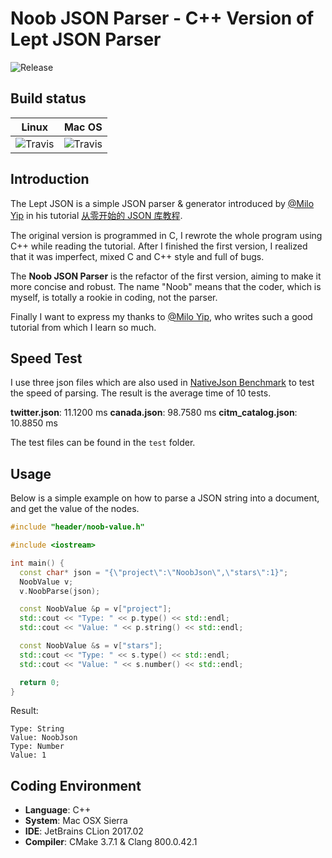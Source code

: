 # Noob JSON Parser - C++ Version of Lept JSON Parser

![Release](https://img.shields.io/badge/release-v1.0.0-blue.png)

## Build status

| Linux        | Mac OS       |
| :----------: | :----------: |
| ![Travis](https://img.shields.io/travis/rust-lang/rust.svg) | ![Travis](https://img.shields.io/travis/rust-lang/rust.svg) |

## Introduction

The Lept JSON is a simple JSON parser & generator introduced by [@Milo Yip](https://github.com/miloyip) in his tutorial [从零开始的 JSON 库教程](https://zhuanlan.zhihu.com/p/22457315).

The original version is programmed in C, I rewrote the whole program using C++ while reading the tutorial. After I finished the first version, I realized that it was imperfect, mixed C and C++ style and full of bugs.

The **Noob JSON Parser** is the refactor of the first version, aiming to make it more concise and robust. The name "Noob" means that the coder, which is myself, is totally a rookie in coding, not the parser.

Finally I want to express my thanks to [@Milo Yip](https://github.com/miloyip), who writes such a good tutorial from which I learn so much.

## Speed Test

I use three json files which are also used in [NativeJson Benchmark](https://github.com/miloyip/nativejson-benchmark) to test the speed of parsing. The result is the average time of 10 tests.

**twitter.json**: 11.1200 ms
**canada.json**: 98.7580 ms
**citm_catalog.json**: 10.8850 ms

The test files can be found in the `test` folder.

## Usage

Below is a simple example on how to parse a JSON string into a document, and get the value of the nodes.

```c++
#include "header/noob-value.h"

#include <iostream>

int main() {
  const char* json = "{\"project\":\"NoobJson\",\"stars\":1}";
  NoobValue v;
  v.NoobParse(json);

  const NoobValue &p = v["project"];
  std::cout << "Type: " << p.type() << std::endl;
  std::cout << "Value: " << p.string() << std::endl;

  const NoobValue &s = v["stars"];
  std::cout << "Type: " << s.type() << std::endl;
  std::cout << "Value: " << s.number() << std::endl;

  return 0;
}
```

Result:

```
Type: String
Value: NoobJson
Type: Number
Value: 1
```

## Coding Environment

* **Language**: C++
* **System**: Mac OSX Sierra
* **IDE**: JetBrains CLion 2017.02
* **Compiler**: CMake 3.7.1 & Clang 800.0.42.1
